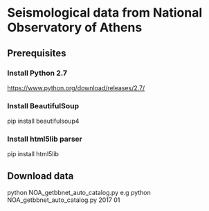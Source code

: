 # Seismological data from National Observatory of Athens
## Prerequisites
### Install Python 2.7
https://www.python.org/download/releases/2.7/
### Install BeautifulSoup 
pip install beautifulsoup4
### Install html5lib parser
pip install html5lib

## Download data
python NOA_getbbnet_auto_catalog.py <YYYY> <MM>
e.g
python NOA_getbbnet_auto_catalog.py 2017 01
